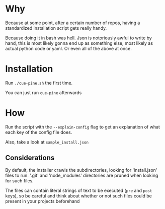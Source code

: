 # Why
Because at some point, after a certain number of repos, having a standardized installation script gets really handy.

Because doing it in bash was hell. Json is notoriously awful to write by hand, this is most likely gonna
end up as something else, most likely as actual python code or yaml. Or even all of the above at once.

# Installation
Run `./cue-pine.sh` the first time.

You can just run `cue-pine` afterwards

# How
Run the script with the `--explain-config` flag to get an explanation of what each
key of the config file does.

Also, take a look at `sample_install.json`

## Considerations
By default, the installer crawls the subdirectories, looking for 'install.json' files
to run. '.git' and 'node_modules' directories are pruned when looking for such files.

The files can contain literal strings of text to be executed (`pre` and `post` keys),
so be careful and think about whether or not such files could be present in your projects
beforehand
